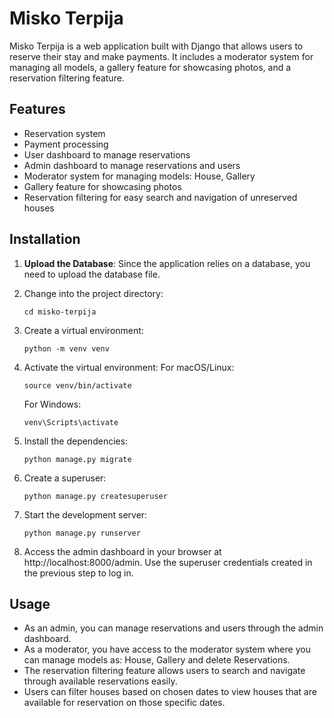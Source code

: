 # Misko Terpija

Misko Terpija is a web application built with Django that allows users to reserve their stay and make payments. It includes a moderator system for managing all models, a gallery feature for showcasing photos, and a reservation filtering feature.

## Features

- Reservation system
- Payment processing
- User dashboard to manage reservations
- Admin dashboard to manage reservations and users
- Moderator system for managing models: House, Gallery
- Gallery feature for showcasing photos
- Reservation filtering for easy search and navigation of unreserved houses

## Installation

1. **Upload the Database**: Since the application relies on a database, you need to upload the database file. 

2. Change into the project directory:

   ```shell
   cd misko-terpija
   ```

3. Create a virtual environment:

    ```shell
    python -m venv venv
    ```

4. Activate the virtual environment:
    For macOS/Linux:

    ```shell
    source venv/bin/activate
    ```
    For Windows:

    ```
    venv\Scripts\activate
    ```

5. Install the dependencies:

    ```shell
    python manage.py migrate
    ```

6. Create a superuser:

    ```shell
    python manage.py createsuperuser
    ```

7. Start the development server:

    ```shell
    python manage.py runserver
    ```

8. Access the admin dashboard in your browser at http://localhost:8000/admin. Use the superuser credentials created in the previous step to log in.

## Usage

- As an admin, you can manage reservations and users through the admin dashboard.
- As a moderator, you have access to the moderator system where you can manage models as: House, Gallery and delete Reservations.
- The reservation filtering feature allows users to search and navigate through available reservations easily.
- Users can filter houses based on chosen dates to view houses that are available for reservation on those specific dates.
